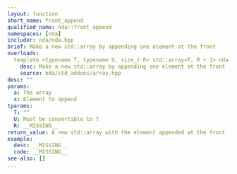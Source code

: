 ```yaml
---
layout: function
short_name: front_append
qualified_name: nda::front_append
namespaces: [nda]
includer: nda/nda.hpp
brief: Make a new std::array by appending one element at the front
overloads:
  template <typename T, typename U, size_t R> std::array<T, R + 1> nda::front_append(const std::array<T, R> & a, const U & x):
    desc: Make a new std::array by appending one element at the front
    source: nda/std_addons/array.hpp
desc: ""
params:
  a: The array
  x: Element to append
tparams:
  T: ""
  U: Must be convertible to T
  R: __MISSING__
return_value: A new std::array with the element appended at the front
example:
  desc: __MISSING__
  code: __MISSING__
see-also: []
...
```

